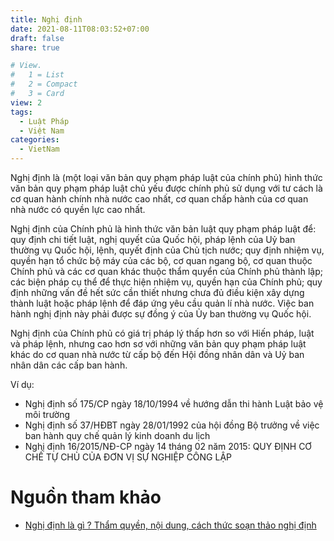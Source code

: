 ```yaml
---
title: Nghị định
date: 2021-08-11T08:03:52+07:00
draft: false
share: true

# View.
#   1 = List
#   2 = Compact
#   3 = Card
view: 2
tags:
  - Luật Pháp
  - Việt Nam
categories:
  - VietNam
---
```


Nghị định là (một loại văn bản quy phạm pháp luật của chính phủ) hình thức văn bản quy phạm pháp luật chủ yếu được chính phủ sử dụng với tư cách là cơ quan hành chính nhà nước cao nhất, cơ quan chấp hành của cơ quan nhà nước có quyền lực cao nhất.

Nghị định của Chính phủ là hình thức văn bản luật quy phạm pháp luật để: quy định chi tiết luật, nghị quyết của Quốc hội, pháp lệnh của Uỷ ban thường vụ Quốc hội, lệnh, quyết định của Chủ tịch nước; quy định nhiệm vụ, quyền hạn tổ chức bộ máy của các bộ, cơ quan ngang bộ, cơ quan thuộc Chính phủ và các cơ quan khác thuộc thẩm quyển của Chính phủ thành lập; các biện pháp cụ thể để thực hiện nhiệm vụ, quyền hạn của Chính phủ; quy định những vấn đề hết sức cần thiết nhưng chưa đủ điều kiện xây dựng thành luật hoặc pháp lệnh để đáp ứng yêu cầu quản lí nhà nước. Việc ban hành nghị định này phải được sự đồng ý của Ủy ban thường vụ Quốc hội.

Nghị định của Chính phủ có giá trị pháp lý thấp hơn so với Hiến pháp, luật và pháp lệnh, nhưng cao hơn sơ với những văn bản quy phạm pháp luật khác do cơ quan nhà nước từ cấp bộ đến Hội đồng nhân dân và Uỷ ban nhân dân các cấp ban hành.

Ví dụ:

- Nghị định số 175/CP ngày 18/10/1994 về hướng dẫn thi hành Luật bảo vệ môi trường
- Nghị định số 37/HĐBT ngày 28/01/1992 của hội đồng Bộ trưởng về việc ban hành quy chế quản lý kinh doanh du lịch
- Nghị định 16/2015/NĐ-CP ngày 14 tháng 02 năm 2015: QUY ĐỊNH CƠ CHẾ TỰ CHỦ CỦA ĐƠN VỊ SỰ NGHIỆP CÔNG LẬP

# Nguồn tham khảo

- [Nghị định là gì ? Thẩm quyền, nội dung, cách thức soạn thảo nghị định](https://luatminhkhue.vn/nghi-dinh-la-gi---khai-niem-nghi-dinh-duoc-hieu-nhu-the-nao-theo-quy-dinh-cua-luat.aspx)

